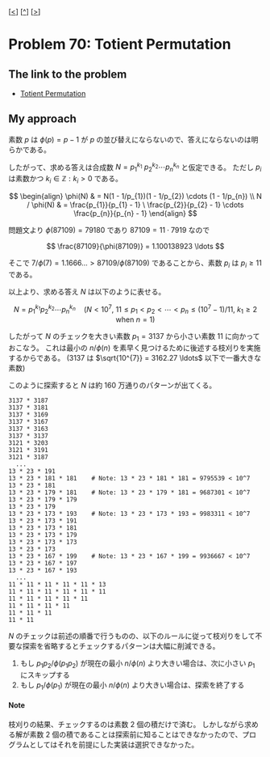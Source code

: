 \[[<](./p0069.md)] \[[^](../README_ja.md)] \[[>](./p0071.md)]

# Problem 70: Totient Permutation

## The link to the problem

- [Totient Permutation](https://projecteuler.net/problem=70)

## My approach

素数 $p$ は $\phi(p) = p - 1$ が $p$ の並び替えにならないので、答えにならないのは明らかである。

したがって、求める答えは合成数 $N = p_{1}^{k_{1}} \ p_{2}^{k_{2}} \cdots p_{n}^{k_{n}}$ と仮定できる。
ただし $p_{i}$ は素数かつ $k_{i} \in \mathbb{Z} : k_{i} > 0$ である。

$$
\begin{align}
\phi(N) & = N(1 - 1/p_{1})(1 - 1/p_{2}) \cdots (1 - 1/p_{n}) \\
N / \phi(N) & = \frac{p_{1}}{p_{1} - 1} \ \frac{p_{2}}{p_{2} - 1} \cdots \frac{p_{n}}{p_{n} - 1}
\end{align}
$$

問題文より $\phi(87109) = 79180$ であり $87109 = 11 \cdot 7919$ なので

$$
\frac{87109}{\phi(87109)} = 1.100138923 \ldots
$$

そこで $7/\phi(7) = 1.1666 \ldots > 87109/\phi(87109)$ であることから、素数 $p_{i}$ は $p_{i} \ge 11$ である。

以上より、求める答え $N$ は以下のように表せる。

$$
N = p_{1}^{k_{1}} p_{2}^{k_{2}} \cdots p_{n}^{k_{n}} \quad (N < 10^7, \ 11 \le p_{1} < p_{2} < \cdots < p_{n} \le (10^7-1)/11, \ \text{$k_1 \geq 2$ when $n=1$})
$$

したがって $N$ のチェックを大きい素数 $p_{1} = 3137$ から小さい素数 $11$ に向かっておこなう。
これは最小の $n/\phi(n)$ を素早く見つけるために後述する枝刈りを実施するからである。
($3137$ は $\sqrt{10^{7}} = 3162.27 \ldots$ 以下で一番大きな素数)

このように探索すると $N$ は約 160 万通りのパターンが出てくる。

```
3137 * 3187
3137 * 3181
3137 * 3169
3137 * 3167
3137 * 3163
3137 * 3137
3121 * 3203
3121 * 3191
3121 * 3187
  ...
13 * 23 * 191
13 * 23 * 181 * 181    # Note: 13 * 23 * 181 * 181 = 9795539 < 10^7
13 * 23 * 181
13 * 23 * 179 * 181    # Note: 13 * 23 * 179 * 181 = 9687301 < 10^7
13 * 23 * 179 * 179
13 * 23 * 179
13 * 23 * 173 * 193    # Note: 13 * 23 * 173 * 193 = 9983311 < 10^7
13 * 23 * 173 * 191
13 * 23 * 173 * 181
13 * 23 * 173 * 179
13 * 23 * 173 * 173
13 * 23 * 173
13 * 23 * 167 * 199    # Note: 13 * 23 * 167 * 199 = 9936667 < 10^7
13 * 23 * 167 * 197
13 * 23 * 167 * 193
  ...
11 * 11 * 11 * 11 * 11 * 13
11 * 11 * 11 * 11 * 11 * 11
11 * 11 * 11 * 11 * 11
11 * 11 * 11 * 11
11 * 11 * 11
11 * 11
```

$N$ のチェックは前述の順番で行うものの、以下のルールに従って枝刈りをして不要な探索を省略するとチェックするパターンは大幅に削減できる。

1. もし $p_{1}p_{2}/\phi(p_{1}p_{2})$ が現在の最小 $n/\phi(n)$ より大きい場合は、次に小さい $p_{1}$ にスキップする
2. もし $p_{1}/\phi(p_{1})$ が現在の最小 $n/\phi(n)$ より大きい場合は、探索を終了する

#### Note

枝刈りの結果、チェックするのは素数 2 個の積だけで済む。
しかしながら求める解が素数 2 個の積であることは探索前に知ることはできなかったので、プログラムとしてはそれを前提にした実装は選択できなかった。
